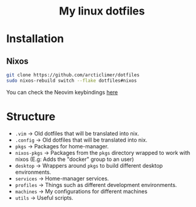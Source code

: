 <h1 align="center">My linux dotfiles</h1>

# Installation

## Nixos
```bash
git clone https://github.com/arcticlimer/dotfiles
sudo nixos-rebuild switch --flake dotfiles#nixos
```

You can check the Neovim keybindings [here](./pkgs/nvim/README.md)

# Structure
- `.vim` -> Old dotfiles that will be translated into nix.
- `.config` -> Old dotfiles that will be translated into nix.
- `pkgs` -> Packages for home-manager.
- `nixos-pkgs` -> Packages from the `pkgs` directory wrapped to work with nixos (E.g: Adds the "docker" group to an user)
- `desktop` -> Wrappers around `pkgs` to build different desktop environments.
- `services` -> Home-manager services.
- `profiles` -> Things such as different development environments.
- `machines` -> My configurations for different machines
- `utils` -> Useful scripts.
